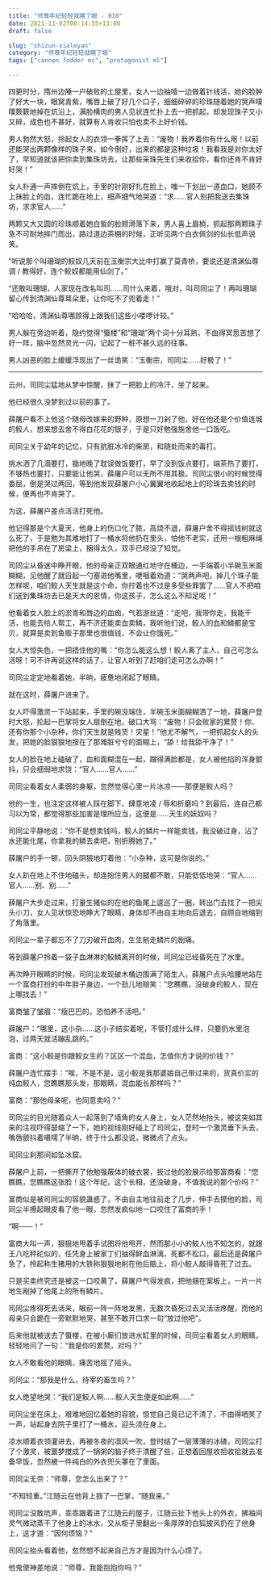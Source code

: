 ```yaml
---
title: "师尊年纪轻轻就瞎了眼 - 010"
date: 2021-11-02T00:14:55+13:00
draft: false

slug: "shizun-xialeyan"
category: "师尊年纪轻轻就瞎了眼"
tags: ["cannon fodder mc", "protagonist ml"]

---
```


四更时分，隋州边陲一户破败的土屋里，女人一边抽噎一边做着针线活，她的脸肿了好大一块，眼窝青紫，嘴唇上破了好几个口子，细细碎碎的珍珠随着她的哭声噗噗簌簌地掉在炕沿上，满脸横肉的男人见状连忙扑上去一把抓起，却发现珠子又小又碎，成色也不甚好，就算有人肯收只怕也卖不上好价钱。

男人勃然大怒，拎起女人的衣领一拳挥了上去：“废物！我养着你有什么用！以前还能哭出两颗像样的珠子来，如今倒好，出来的都是这种垃圾！我看我是对你太好了，早知道就该把你卖到集珠坊去，让那些采珠先生们来收拾你，看你还肯不肯好好哭！”

女人扑通一声摔倒在炕上，手里的针刚好扎在脸上，嗤一下划出一道血口，她顾不上抹脸上的血，连忙跪在地上，细声细气地哭道：“求……官人别把我送去集珠坊，求求官人……”

两颗又大又圆的珍珠顺着她白皙的脸颊滑落下来，男人喜上眉梢，抓起那两颗珠子急不可耐地摔门而出，路过道边茶棚的时候，正听见两个白衣佩剑的仙长低声说笑。

“听说那个叫珊瑚的鲛奴几天前在玉衡宗大比中打赢了莫青桥，要说还是清渊仙尊调 / 教得好，连个鲛奴都能用仙剑了。”

“还敢叫珊瑚，人家现在改名叫司……司什么来着，哦对，叫司同尘了！再叫珊瑚留心传到清渊仙尊耳朵里，让你吃不了兜着走！”

“哈哈哈，清渊仙尊哪顾得上跟我们这些小喽啰计较。”

男人躲在旁边听着，隐约觉得“蜃楼”和“珊瑚”两个词十分耳熟，不由得冥思苦想了好一阵，脑中忽然灵光一闪，记起了一桩不甚久远的往事。

男人凶恶的脸上缓缓浮现出了一丝诡笑：“玉衡宗，司同尘……好极了！”

-----------------------------------------

云州，司同尘猛地从梦中惊醒，抹了一把脸上的冷汗，坐了起来。

他已经很久没梦到过以前的事了。

薛屠户看不上他这个随母改嫁来的野种，原想一刀剁了他，好在他还是个价值连城的鲛人，想来想去舍不得白花花的银子，于是只好勉强施舍他一口饭吃。

司同尘关于幼年的记忆，只有肮脏冰冷的柴房，和随处而来的毒打。

挑水洒了几滴要打，锄地晚了耽误做饭要打，早了没到饭点要打，端茶热了要打，不够热也要打，只要能让他哭，薛屠户可以无所不用其极。司同尘很小的时候觉得委屈，倒是哭过两回，等到他发现薛屠户小心翼翼地收起地上的珍珠去卖钱的时候，便再也不肯哭了。

为这，薛屠户差点活活打死他。

他记得那是个大夏天，他身上的伤口化了脓，高烧不退，薛屠户舍不得摇钱树就这么死了，于是勉为其难地打了一桶水将他扔在里头，怕他不老实，还用一根粗麻绳把他的手吊在了房梁上，捆得太久，双手已经没了知觉。

司同尘从昏迷中睁开眼，他的母亲正双眼通红地守在桶边，一手端着小半碗玉米面糊糊，见他醒了就舀起一勺塞进他嘴里，哽咽着劝道：“哭两声吧，掉几个珠子能怎样呢，咱们鲛人天生就是这个命，你拧着也不过是多受些罪罢了……官人不把咱们送到集珠坊去已是天大的恩情，你这孩子，怎么这么不知足呢！”

他看着女人脸上的淤青和唇边的血痂，气若游丝道：“走吧，我带你走，我能干活，也能去给人帮工，再不济还能卖血卖鳞，我听他们说，鲛人的血和鳞都是宝贝，就算是卖到鱼贩子那里也很值钱，不会让你饿死。”

女人大惊失色，一把捂住他的嘴：“你怎么能这么想！鲛人离了主人，自己可怎么活呀！可不许再说这样的话了，让官人听到了赶咱们走可怎么办啊！”

司同尘定定地看着她，半晌，疲惫地闭起了眼睛。

就在这时，薛屠户进来了。

女人吓得激灵一下站起来，手里的碗没端住，半碗玉米面糊糊洒了一地，薛屠户登时大怒，抡起一巴掌将女人扇倒在地，破口大骂：“废物！只会败家的累赘！你、还有你那个小杂种，你们天生就是贱货！灾星！”他尤不解气，一把抓起女人的头发，把她的脸狠狠地按在了那滩脏兮兮的面糊上，“舔！给我舔干净了！”

女人的脸在地上磕破了，血和面糊混在一起，蹭得满脸都是，女人被他掐的浑身颤抖，只会细弱地求饶：“官人……官人……”

司同尘看着女人柔弱的身躯，忽然觉得心里一片冰凉——那便是鲛人吗？

他的一生，也注定这样被人踩在脚下、肆意地凌 / 辱和折磨吗？到最后，连自己都习以为常，都觉得那些加害是理所应当，这便是……天生的妖奴吗？

司同尘平静地说：“你不是想卖钱吗，鲛人的鳞片一样能卖钱，我没破过身，沾了水还能化尾，你拿我的鳞去卖吧，别折腾她了。”

薛屠户的手一顿，回头阴狠地盯着他：“小杂种，这可是你说的。”

女人趴在地上不住地磕头，却连抱住男人的腿都不敢，只能低低地哭：“官人……官人……别、别……”

薛屠户大步走过来，打量生猪似的在他的鱼尾上逡巡了一圈，转出门去找了一把尖头小刀，女人见状惊恐地睁大了眼睛，身体却不由自主地向后退去，自顾自地缩到了角落里。

司同尘一辈子都忘不了刀刃破开血肉，生生剜走鳞片的剧痛。

等到薛屠户拎着一袋子血淋淋的鲛鳞离开的时候，司同尘已经昏死在了水里。

再次睁开眼睛的时候，司同尘发现破木桶边围满了陌生人，薛屠户点头哈腰地站在一个富商打扮的中年胖子身边，一个劲儿地赔笑：“您瞧瞧，没破身的鲛人，现在上哪找去！”

富商皱了皱眉：“瘦巴巴的，恐怕养不活吧。”

薛屠户：“哪里，这小杂……这小子结实着呢，不管打成什么样，只要扔水里泡泡，过两天就活蹦乱跳的。”

富商：“这小鲛是你跟鲛女生的？区区一个混血，怎值你方才说的价钱？”

薛屠户连忙摆手：“唉，不是不是，这小鲛是我那婆娘自己带过来的，货真价实的纯血鲛人，您瞧瞧那头发，那眼睛，混血能长那样吗？”

富商：“那他母亲呢，也同意卖吗？”

司同尘的目光随着众人一起落到了墙角的女人身上，女人茫然地抬头，被这突如其来的注视吓得瑟缩了一下，她的视线刚好碰上了司同尘，登时一个激灵垂下头去，嘴唇颤抖着嗫嚅了半晌，终于什么都没说，微微点了点头。

司同尘刹那间如坠冰窟。

薛屠户上前，一把撕开了他勉强蔽体的破衣裳，扳过他的脸展示给那富商看：“您瞧瞧，您瞧瞧这张脸！这个年纪，这个长相，还没破身，不值我说的那个价吗？”

富商似是被司同尘的容貌蛊惑了，不由自主地往前走了几步，伸手去摸他的脸，司同尘半撩起眼皮看了他一眼，忽然发疯似地一口咬住了富商的手！

“啊——！”

富商大叫一声，狠狠地甩着手试图将他甩开，然而那小小的鲛人也不知怎的，就跟王八吃秤砣似的，任凭身上被家丁们抽得鲜血淋漓，死都不松口，最后还是薛屠户急了，拎起称生猪用的大铁称狠狠地削在他后脑上，将小鲛人敲得昏死了过去。

只是买卖终究还是被这一口咬黄了，薛屠户气得发疯，把他捆在案板上，一片一片地生剐掉了他尾上的所有鳞片。

司同尘疼得死去活来，眼前一阵一阵地发黑，无数次昏死过去又活活疼醒，而他的母亲只会跪在一旁默默地哭，甚至不敢开口求一句“放过他吧”。

后来他就被送去了蜃楼，在被小厮们放进水缸里的时候，司同尘看着女人的眼睛，轻轻地问了一句：“我是你的累赘，对吗？”

女人不敢看他的眼睛，痛苦地摇了摇头。

司同尘：“那我是什么，待宰的畜生吗？”

女人绝望地哭：“我们是鲛人啊……鲛人天生便是如此啊……”

司同尘坐在床上，艰难地回忆着她的容貌，惊觉自己竟已记不清了，不由得哂笑了一声，站起身去院子里打了一桶水，迎头浇在身上。

凉水顺着衣领灌进去，再被冬夜的凛风一吹，登时结了一层薄薄的冰碴，司同尘打了个激灵，被噩梦搅成了一锅粥的脑子终于清醒了些，正想着回屋收拾收拾就去准备早饭，忽然被一件纯白的外衣兜头罩在了里面。

司同尘无奈：“师尊，您怎么出来了？”

“不知轻重。”江随云在他背上掴了一巴掌，“随我来。”

司同尘没敢吭声，乖乖跟着进了江随云的屋子，江随云扯下他头上的外衣，拂袖间灵气微动蒸干了他身上的冰水，又从柜子里翻出一条厚厚的白狐披风扔在了他身上，这才道：“因何烦恼？”

司同尘抬头看着他，忽然想不起来自己方才是因为什么心烦了。

他鬼使神差地说：“师尊，我能抱抱你吗？”